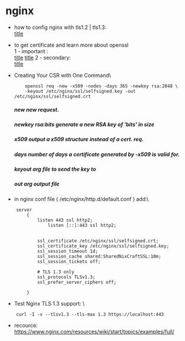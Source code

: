 # nginx

- how to config nginx with tls1.2 | tls1.3: \
	[title](https://www.cyberciti.biz/faq/configure-nginx-to-use-only-tls-1-2-and-1-3/)
- to get certificate and learn more about openssl \
	1 - important : \
	[title](https://www.digicert.com/kb/ssl-support/openssl-quick-reference-guide.htm#:~:text=OpenSSL%20is%20an%20open%2Dsource,certificate%2C%20and%20identify%20certificate%20information)
	[title](http://www.steves-internet-guide.com/ssl-certificates-explained/)
	2 - secondary: \
	[title](https://connect.ed-diamond.com/GNU-Linux-Magazine/glmf-226/prise-en-main-de-tls-1.3-avec-openssl-1.1.1)
- Creating Your CSR with One Command\
	```
		openssl req -new -x509 -nodes -days 365 -newkey rsa:2048 \
		-keyout /etc/nginx/ssl/selfsigned.key -out /etc/nginx/ssl/selfsigned.crt
	```
	##### new           new request.
	##### newkey rsa:bits generate a new RSA key of 'bits' in size 
	##### x509          output a x509 structure instead of a cert. req.
	##### days          number of days a certificate generated by -x509 is valid for.
	##### keyout arg    file to send the key to
	##### out arg       output file


- in nginx conf file ( /etc/nginx/http.d/default.conf ) add:\

```
	server
		{
			listen 443 ssl http2;
    			listen [::]:443 ssl http2;
	
	
			ssl_certificate /etc/nginx/ssl/selfsigned.crt;
			ssl_certificate_key /etc/nginx/ssl/selfsigned.key;
			ssl_session_timeout 1d;
			ssl_session_cache shared:SharedNixCraftSSL:10m; 
			ssl_session_tickets off;
	
			# TLS 1.3 only
			ssl_protocols TLSv1.3;
			ssl_prefer_server_ciphers off;

		}
```

- Test Nginx TLS 1.3 support: \
```
	curl -I -v --tlsv1.3 --tls-max 1.3 https://localhost:443 
```

- recource: \
https://www.nginx.com/resources/wiki/start/topics/examples/full/
